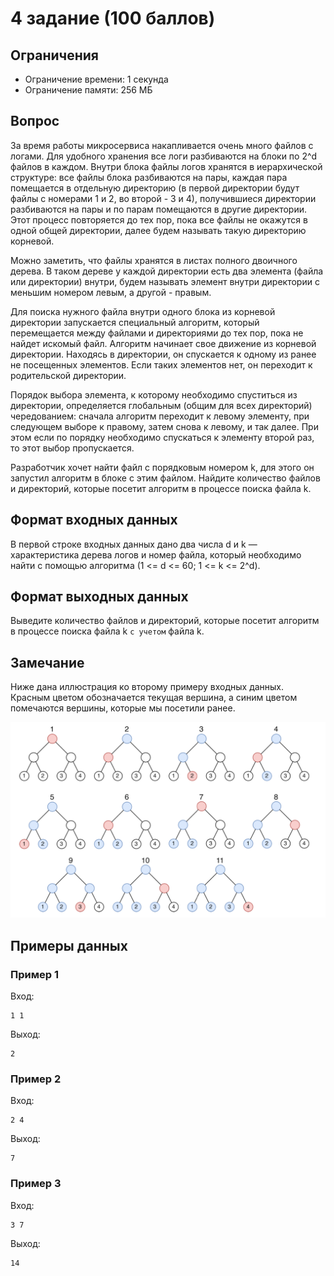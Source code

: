 # 4 задание (100 баллов)

## Ограничения

+ Ограничение времени: 1 секунда
+ Ограничение памяти: 256 МБ

## Вопрос

За время работы микросервиса накапливается очень много файлов с логами.
Для удобного хранения все логи разбиваются на блоки по 2^d файлов в каждом.
Внутри блока файлы логов хранятся в иерархической структуре: все файлы блока разбиваются на пары, каждая пара помещается в отдельную директорию (в первой директории будут файлы с номерами 1 и 2, во второй - 3 и 4), получившиеся директории разбиваются на пары и по парам помещаются в другие директории.
Этот процесс повторяется до тех пор, пока все файлы не окажутся в одной общей директории, далее будем называть такую директорию корневой.

Можно заметить, что файлы хранятся в листах полного двоичного дерева.
В таком дереве у каждой директории есть два элемента (файла или директории) внутри, будем называть элемент внутри директории с меньшим номером левым, а другой - правым.

Для поиска нужного файла внутри одного блока из корневой директории запускается специальный алгоритм, который перемещается между файлами и директориями до тех пор, пока не найдет искомый файл.
Алгоритм начинает свое движение из корневой директории.
Находясь в директории, он спускается к одному из ранее не посещенных элементов.
Если таких элементов нет, он переходит к родительской директории.

Порядок выбора элемента, к которому необходимо спуститься из директории, определяется глобальным (общим для всех директорий) чередованием: сначала алгоритм переходит к левому элементу, при следующем выборе к правому, затем снова к левому, и так далее.
При этом если по порядку необходимо спускаться к элементу второй раз, то этот выбор пропускается.

Разработчик хочет найти файл с порядковым номером k, для этого он запустил алгоритм в блоке с этим файлом.
Найдите количество файлов и директорий, которые посетит алгоритм в процессе поиска файла k.

## Формат входных данных

В первой строке входных данных дано два числа d и k — характеристика дерева логов и номер файла, который необходимо найти с помощью алгоритма (1 <= d <= 60; 1 <= k <= 2^d).

## Формат выходных данных

Выведите количество файлов и директорий, которые посетит алгоритм в процессе поиска файла k `с учетом` файлa k.

## Замечание

Ниже дана иллюстрация ко второму примеру входных данных.
Красным цветом обозначается текущая вершина, а синим цветом помечаются вершины, которые мы посетили ранее.

![graph](graph.png)

## Примеры данных

### Пример 1

Вход:

```
1 1
```

Выход:

```
2
```

### Пример 2

Вход:

```
2 4
```

Выход:

```
7
```

### Пример 3

Вход:

```
3 7
```

Выход:

```
14
```
